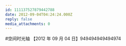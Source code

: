 ```yaml
---
id: 111137527879442788
date: 2012-09-04T04:24:24.000Z
reply: false
media_attachments: 0
---
```


#空间时光轴 【2012 年 09 月 04 日】949494949494974

